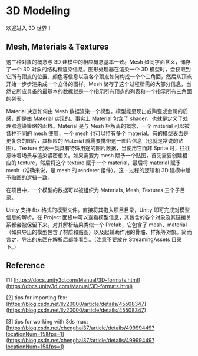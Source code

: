 # 3D Modeling

欢迎进入 3D 世界！

## Mesh, Materials & Textures

这三种对象的概念与 3D 建模中的相应概念基本一致。Mesh 如同字面含义，储存了一个 3D 对象的结构和渲染信息。图形处理器在渲染一个 3D 模型时，会获取到它所有顶点的位置、颜色等信息以及各个顶点如何构成一个个三角面，然后从顶点开始一步步渲染成一个立体的图样。Mesh 储存了这个过程所需的大部分信息，当然它所应具备的最基本的数据就是一个指示所有顶点的列表和一个指示所有三角面的列表。

Material 决定如何由 Mesh 数据渲染一个模型。模型能呈现出或陶瓷或金属的质感，即是由 Material 实现的。事实上 Material 包含了 shader，也就是定义了处理器渲染策略的函数。Material 是与 Mesh 相解离的概念，一个 material 可以被各种不同的 mesh 使用，一个 mesh 也可以持有多个 material。有的模型表面是更复杂的图片，其相应的 Material 就需要携带这一图片信息（也就是常说的贴图）。Texture 代表一类具有特殊用途的图片数据，当使用它而非 Sprite 时，往往意味着场景与渲染紧密相关。如果需要为 mesh 赋予一个贴图，首先需要创建相应的 texture，然后将这个 texture 赋予一个 material，最后将 material 赋予 mesh（准确来说，是 mesh 的 renderer 组件）。这一过程的逻辑和 3D 建模中赋予贴图的逻辑一致。

在项目中，一个模型的数据可以被组织为 Materials, Mesh, Textures 三个子目录。

Unity 支持 fbx 格式的模型文件。直接将其拖入项目目录，Unity 即可完成对模型信息的解析。在 Project 面板中可以查看模型信息，其包含的各个对象及其链接关系都会被保留下来。对其解析结果类似一个 Prefab，它包含了 mesh、material（如果导出的模型包含了材质和贴图）以及起辅助作用的骨骼、样条等对象。简而言之，导出的东西在解析后都能看到。（注意不要放在 StreamingAssets 目录下。）

## Reference

\[1\] [https://docs.unity3d.com/Manual/3D-formats.html](https://docs.unity3d.com/Manual/3D-formats.html)

\[2\] tips for importing fbx: [https://blog.csdn.net/lly20000/article/details/45508347](https://blog.csdn.net/lly20000/article/details/45508347)

\[3\] tips for working with 3ds max: [https://blog.csdn.net/chenghai37/article/details/49999449?locationNum=15&fps=1](https://blog.csdn.net/chenghai37/article/details/49999449?locationNum=15&fps=1)

